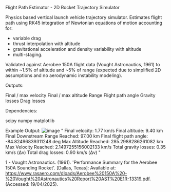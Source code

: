 Flight Path Estimator - 2D Rocket Trajectory Simulator

Physics based vertical launch vehicle trajectory simulator. Estimates flight path using RK45 integration of Newtonian equations of motion accounting for:

- variable drag
- thrust interpolation with altitude
- gravitational acceleration and density variability with altitude
- multi-staging.

Validated against Aerobee 150A flight data (Vought Astronautics, 1961) to within ~1.5% of altitude and ~5% of range (expected due to simplified 2D assumptions and no aerodynamic instability modeling). 

Outputs:

Final / max velocity
Final / max altitude 
Range
Flight path angle
Gravity losses
Drag losses

Dependencies:

scipy
numpy
matplotlib

Example Output:
![image](https://github.com/user-attachments/assets/40ab0f88-42c9-4cc0-8d26-fce29203ed00)
"
Final velocity: 1.77 km/s
Final altitude: 9.40 km
Final Downstream Range Reached: 97.00 km
Final flight path angle: -84.82496839311248 deg
Max Altitude Reached: 285.2988286261082 km
Max Velocity Reached: 2.1497255156002133 km/s
Total gravity losses: 0.35 km/s (Δv)
Total drag losses: 0.90 km/s (Δv)
"

1 - Vought Astronautics. (1961). 'Performance Summary for the Aerobee 150A Sounding Rocket'. [Dallas, Texas]: Available at: https://www.rasaero.com/dloads/Aerobee%20150A%20-%20Vought%20Astronautics%20Report%20AST%20E1R-13319.pdf. (Accessed: 19/04/2025).
